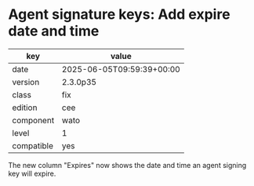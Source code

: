 [//]: # (werk v2)
# Agent signature keys: Add expire date and time

key        | value
---------- | ---
date       | 2025-06-05T09:59:39+00:00
version    | 2.3.0p35
class      | fix
edition    | cee
component  | wato
level      | 1
compatible | yes

The new column "Expires" now shows the date and time an agent signing key will
expire.
